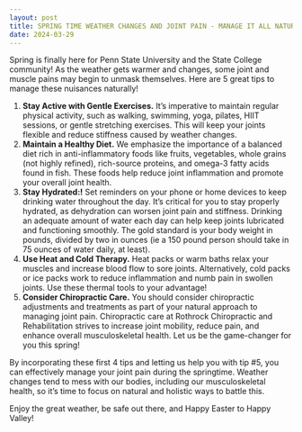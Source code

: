 ```yaml
---
layout: post
title: SPRING TIME WEATHER CHANGES AND JOINT PAIN - MANAGE IT ALL NATURALLY
date: 2024-03-29
---
```


Spring is finally here for Penn State University and the State College community! As the weather gets warmer and changes, some joint and muscle pains may begin to unmask themselves. Here are 5 great tips to manage these nuisances naturally!

1. **Stay Active with Gentle Exercises.** It’s imperative to maintain regular physical activity, such as walking, swimming, yoga, pilates, HIIT sessions, or gentle stretching exercises. This will keep your joints flexible and reduce stiffness caused by weather changes.
2. **Maintain a Healthy Diet.** We emphasize the importance of a balanced diet rich in anti-inflammatory foods like fruits, vegetables, whole grains (not highly refined), rich-source proteins, and omega-3 fatty acids found in fish. These foods help reduce joint inflammation and promote your overall joint health.
3. **Stay Hydrated:!** Set reminders on your phone or home devices to keep drinking water throughout the day. It’s critical for you to stay properly hydrated, as dehydration can worsen joint pain and stiffness. Drinking an adequate amount of water each day can help keep joints lubricated and functioning smoothly. The gold standard is your body weight in pounds, divided by two in ounces (ie a 150 pound person should take in 75 ounces of water daily, at least).
4. **Use Heat and Cold Therapy.** Heat packs or warm baths relax your muscles and increase blood flow to sore joints. Alternatively, cold packs or ice packs work to reduce inflammation and numb pain in swollen joints. Use these thermal tools to your advantage!
5. **Consider Chiropractic Care.** You should consider chiropractic adjustments and treatments as part of your natural approach to managing joint pain. Chiropractic care at Rothrock Chiropractic and Rehabilitation strives to increase joint mobility, reduce pain, and enhance overall musculoskeletal health. Let us be the game-changer for you this spring!

By incorporating these first 4 tips and letting us help you with tip #5, you can effectively manage your joint pain during the springtime. Weather changes tend to mess with our bodies, including our musculoskeletal health, so it’s time to focus on natural and holistic ways to battle this.

Enjoy the great weather, be safe out there, and Happy Easter to Happy Valley!
